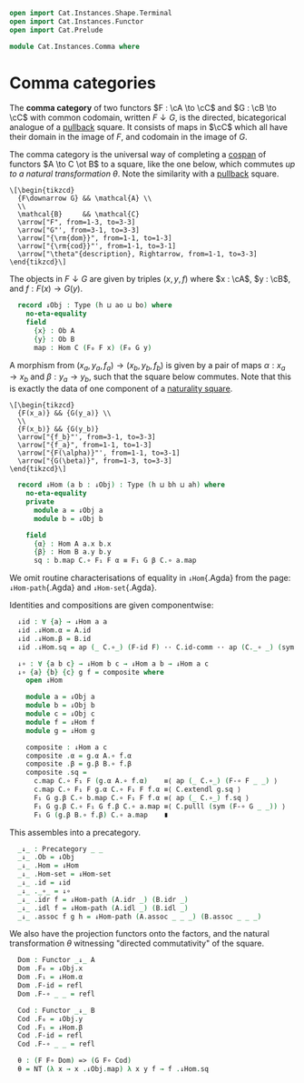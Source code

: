 ```agda
open import Cat.Instances.Shape.Terminal
open import Cat.Instances.Functor
open import Cat.Prelude

module Cat.Instances.Comma where
```

<!--
```agda
private variable
  o h ao ah bo bh : Level
  A B C : Precategory o h
open Precategory
open Functor
```
-->

# Comma categories

The **comma category** of two functors $F : \cA \to \cC$ and $G :
\cB \to \cC$ with common codomain, written $F \downarrow G$, is
the directed, bicategorical analogue of a [pullback] square. It consists
of maps in $\cC$ which all have their domain in the image of $F$, and
codomain in the image of $G$.

[pullback]: Cat.Diagram.Pullback.html

The comma category is the universal way of completing a [cospan] of
functors $A \to C \ot B$ to a square, like the one below, which commutes
_up to a natural transformation_ $\theta$. Note the similarity with a
[pullback] square.

[cospan]: Cat.Instances.Shape.Cospan.html

~~~{.quiver}
\[\begin{tikzcd}
  {F\downarrow G} && \mathcal{A} \\
  \\
  \mathcal{B}     && \mathcal{C}
  \arrow["F", from=1-3, to=3-3]
  \arrow["G"', from=3-1, to=3-3]
  \arrow["{\rm{dom}}", from=1-1, to=1-3]
  \arrow["{\rm{cod}}"', from=1-1, to=3-1]
  \arrow["\theta"{description}, Rightarrow, from=1-1, to=3-3]
\end{tikzcd}\]
~~~

<!--
```agda
module
  _ {A : Precategory ao ah}
    {B : Precategory bo bh}
    {C : Precategory o h}
    (F : Functor A C) (G : Functor B C) where

  private
    module A = Precategory A
    module B = Precategory B
    import Cat.Reasoning C as C

  open A.HLevel-instance
  open B.HLevel-instance
  open C.HLevel-instance
```
-->

The objects in $F \downarrow G$ are given by triples $(x, y, f)$ where
$x : \cA$, $y : \cB$, and $f : F(x) \to G(y)$.

```agda
  record ↓Obj : Type (h ⊔ ao ⊔ bo) where
    no-eta-equality
    field
      {x} : Ob A
      {y} : Ob B
      map : Hom C (F₀ F x) (F₀ G y)
```

A morphism from $(x_a, y_a, f_a) \to (x_b, y_b, f_b)$ is given by a pair
of maps $\alpha : x_a \to x_b$ and $\beta : y_a \to y_b$, such that the
square below commutes. Note that this is exactly the data of one
component of a [naturality square].

[naturality square]: Cat.Base.html#natural-transformations

~~~{.quiver}
\[\begin{tikzcd}
  {F(x_a)} && {G(y_a)} \\
  \\
  {F(x_b)} && {G(y_b)}
  \arrow["{f_b}"', from=3-1, to=3-3]
  \arrow["{f_a}", from=1-1, to=1-3]
  \arrow["{F(\alpha)}"', from=1-1, to=3-1]
  \arrow["{G(\beta)}", from=1-3, to=3-3]
\end{tikzcd}\]
~~~

```agda
  record ↓Hom (a b : ↓Obj) : Type (h ⊔ bh ⊔ ah) where
    no-eta-equality
    private
      module a = ↓Obj a
      module b = ↓Obj b

    field
      {α} : Hom A a.x b.x
      {β} : Hom B a.y b.y
      sq : b.map C.∘ F₁ F α ≡ F₁ G β C.∘ a.map
```

We omit routine characterisations of equality in `↓Hom`{.Agda} from the
page: `↓Hom-path`{.Agda} and `↓Hom-set`{.Agda}.

<!--
```agda
  ↓Hom-pathp : ∀ {x x′ y y′} {p : x ≡ x′} {q : y ≡ y′}
             → {f : ↓Hom x y} {g : ↓Hom x′ y′}
             → (PathP _ (f .↓Hom.α) (g .↓Hom.α))
             → (PathP _ (f .↓Hom.β) (g .↓Hom.β))
             → PathP (λ i → ↓Hom (p i) (q i)) f g
  ↓Hom-pathp p q i .↓Hom.α = p i
  ↓Hom-pathp p q i .↓Hom.β = q i
  ↓Hom-pathp {p = p} {q} {f} {g} r s i .↓Hom.sq =
    is-prop→pathp (λ i → C.Hom-set _ _ (↓Obj.map (q i) C.∘ F₁ F (r i))
                                       (F₁ G (s i) C.∘ ↓Obj.map (p i)))
      (f .↓Hom.sq) (g .↓Hom.sq) i

  ↓Hom-path : ∀ {x y} {f g : ↓Hom x y}
            → (f .↓Hom.α ≡ g .↓Hom.α)
            → (f .↓Hom.β ≡ g .↓Hom.β)
            → f ≡ g
  ↓Hom-path = ↓Hom-pathp

  ↓Obj-path : {a b : ↓Obj}
            → (p : a .↓Obj.x ≡ b .↓Obj.x) (q : a .↓Obj.y ≡ b .↓Obj.y)
            → PathP (λ i → Hom C (F₀ F (p i)) (F₀ G (q i))) (a .↓Obj.map) (b .↓Obj.map)
            → a ≡ b
  ↓Obj-path p q r i .↓Obj.x = p i
  ↓Obj-path p q r i .↓Obj.y = q i
  ↓Obj-path p q r i .↓Obj.map = r i

  private unquoteDecl eqv = declare-record-iso eqv (quote ↓Hom)

  ↓Hom-set : ∀ x y → is-set (↓Hom x y)
  ↓Hom-set a b = hl' where abstract
    hl' : is-set (↓Hom a b)
    hl' = Iso→is-hlevel 2 eqv (hlevel 2)
```
-->

Identities and compositions are given componentwise:

```agda
  ↓id : ∀ {a} → ↓Hom a a
  ↓id .↓Hom.α = A.id
  ↓id .↓Hom.β = B.id
  ↓id .↓Hom.sq = ap (_ C.∘_) (F-id F) ·· C.id-comm ·· ap (C._∘ _) (sym (F-id G))

  ↓∘ : ∀ {a b c} → ↓Hom b c → ↓Hom a b → ↓Hom a c
  ↓∘ {a} {b} {c} g f = composite where
    open ↓Hom

    module a = ↓Obj a
    module b = ↓Obj b
    module c = ↓Obj c
    module f = ↓Hom f
    module g = ↓Hom g

    composite : ↓Hom a c
    composite .α = g.α A.∘ f.α
    composite .β = g.β B.∘ f.β
    composite .sq =
      c.map C.∘ F₁ F (g.α A.∘ f.α)    ≡⟨ ap (_ C.∘_) (F-∘ F _ _) ⟩
      c.map C.∘ F₁ F g.α C.∘ F₁ F f.α ≡⟨ C.extendl g.sq ⟩
      F₁ G g.β C.∘ b.map C.∘ F₁ F f.α ≡⟨ ap (_ C.∘_) f.sq ⟩
      F₁ G g.β C.∘ F₁ G f.β C.∘ a.map ≡⟨ C.pulll (sym (F-∘ G _ _)) ⟩
      F₁ G (g.β B.∘ f.β) C.∘ a.map    ∎
```

This assembles into a precategory.

```agda
  _↓_ : Precategory _ _
  _↓_ .Ob = ↓Obj
  _↓_ .Hom = ↓Hom
  _↓_ .Hom-set = ↓Hom-set
  _↓_ .id = ↓id
  _↓_ ._∘_ = ↓∘
  _↓_ .idr f = ↓Hom-path (A.idr _) (B.idr _)
  _↓_ .idl f = ↓Hom-path (A.idl _) (B.idl _)
  _↓_ .assoc f g h = ↓Hom-path (A.assoc _ _ _) (B.assoc _ _ _)
```

We also have the projection functors onto the factors, and the natural
transformation $\theta$ witnessing "directed commutativity" of the
square.

```agda
  Dom : Functor _↓_ A
  Dom .F₀ = ↓Obj.x
  Dom .F₁ = ↓Hom.α
  Dom .F-id = refl
  Dom .F-∘ _ _ = refl

  Cod : Functor _↓_ B
  Cod .F₀ = ↓Obj.y
  Cod .F₁ = ↓Hom.β
  Cod .F-id = refl
  Cod .F-∘ _ _ = refl

  θ : (F F∘ Dom) => (G F∘ Cod)
  θ = NT (λ x → x .↓Obj.map) λ x y f → f .↓Hom.sq
```

<!--
```agda
module _ {A : Precategory ao ah} {B : Precategory bo bh} where
  private module A = Precategory A

  infix 4 _↙_ _↘_
  _↙_ : A.Ob → Functor B A → Precategory _ _
  X ↙ T = const! X ↓ T

  _↘_ : Functor B A → A.Ob → Precategory _ _
  S ↘ X = S ↓ const! X
```
-->
